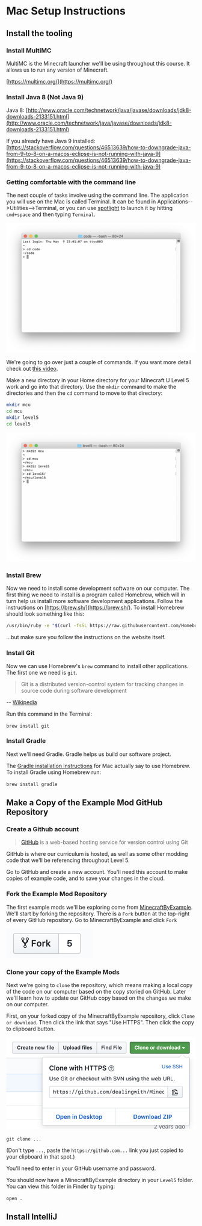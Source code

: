 # Mac Setup Instructions

## Install the tooling

### Install MultiMC

MultiMC is the Minecraft launcher we'll be using throughout this course. It allows us to run any version of Minecraft.

[https://multimc.org/](https://multimc.org/)

### Install Java 8 (Not Java 9)

Java 8: [http://www.oracle.com/technetwork/java/javase/downloads/jdk8-downloads-2133151.html](http://www.oracle.com/technetwork/java/javase/downloads/jdk8-downloads-2133151.html)

If you already have Java 9 installed: [https://stackoverflow.com/questions/46513639/how-to-downgrade-java-from-9-to-8-on-a-macos-eclipse-is-not-running-with-java-9](https://stackoverflow.com/questions/46513639/how-to-downgrade-java-from-9-to-8-on-a-macos-eclipse-is-not-running-with-java-9)

### Getting comfortable with the command line

The next couple of tasks involve using the command line. The application you will use on the Mac is called Terminal. It can be found in Applications-->Utilities-->Terminal, or you can use [spotlight](https://support.apple.com/en-us/HT204014) to launch it by hitting `cmd+space` and then typing `Terminal`.

![](images/section_0/terminal.png)

We're going to go over just a couple of commands. If you want more detail check out [this video](https://www.youtube.com/watch?v=5XgBd6rjuDQ "How to use the Command Line | Terminal Basics for Beginners").

Make a new directory in your Home directory for your Minecraft U Level 5 work and go into that directory. Use the `mkdir` command to make the directories and then the `cd` command to move to that directory:

```bash
mkdir mcu
cd mcu
mkdir level5
cd level5
```

![](images/section_0/mkdir.png)

### Install Brew

Now we need to install some development software on our computer. The first thing we need to install is a program called Homebrew, which will in turn help us install more software development applications. Follow the instructions on [https://brew.sh/](https://brew.sh/). To install Homebrew should look something like this:

```bash
/usr/bin/ruby -e "$(curl -fsSL https://raw.githubusercontent.com/Homebrew/install/master/install)"
```

...but make sure you follow the instructions on the website itself.

### Install Git

Now we can use Homebrew's `brew` command to install other applications. The first one we need is `git`.

>Git is a distributed version-control system for tracking changes in source code during software development

-- [Wikipedia](https://en.wikipedia.org/wiki/Git)

Run this command in the Terminal:

`brew install git`

### Install Gradle

Next we'll need Gradle. Gradle helps us build our software project.

The [Gradle installation instructions](https://gradle.org/install/) for Mac actually say to use Homebrew. To install Gradle using Homebrew run:

`brew install gradle`

## Make a Copy of the Example Mod GitHub Repository

### Create a Github account

>[GitHub](https://github.com/) is a web-based hosting service for version control using Git

GitHub is where our curriculum is hosted, as well as some other modding code that we'll be referencing throughout Level 5.

Go to GitHub and create a new account. You'll need this account to make copies of example code, and to save your changes in the cloud.

### Fork the Example Mod Repository

The first example mods we'll be exploring come from [MinecraftByExample](https://github.com/TheGreyGhost/MinecraftByExample). We'll start by forking the repository. There is a `Fork` button at the top-right of every GitHub repository. Go to MinecraftByExample and click `Fork`

![](images/section_0/fork.png)

### Clone your copy of the Example Mods

Next we're going to `clone` the repository, which means making a local copy of the code on our computer based on the copy storied on GitHub. Later we'll learn how to update our GitHub copy based on the changes we make on our computer.

First, on your forked copy of the MinecraftByExample repository, click `Clone or download`. Then click the link that says "Use HTTPS". Then click the copy to clipboard button.

![](images/section_0/clone.png)

`git clone ...`

(Don't type `...`, paste the `https://github.com...` link you just copied to your clipboard in that spot.)

You'll need to enter in your GitHub username and password.

You should now have a MinecraftByExample directory in your `Level5` folder. You can view this folder in Finder by typing:

`open .`

## Install IntelliJ

